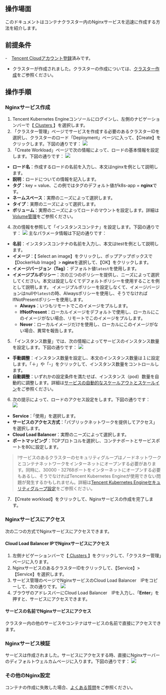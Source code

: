 ## 操作場面
このドキュメントはコンテナクラスター内のNginxサービスを迅速に作成する方法を紹介します。

## 前提条件
-　[Tencent Cloudアカウント登録](https://intl.cloud.tencent.com/register)済みです。
-  クラスターが作成されました。クラスターの作成については、[クラスター作成](https://intl.cloud.tencent.com/document/product/457/30637)をご参照ください。

## 操作手順

### Nginxサービス作成
1. Tencent Kubernetes Engineコンソールにログインし、左側のナビゲーションバーで【[ Clusters ](https://console.cloud.tencent.com/tke2/cluster)】を選択します。
2. 「クラスター管理」ページでサービスを作成する必要のあるクラスターIDを選択し、クラスターのロード「Deployment」ページに入って、【Create】をクリックします。下図の通りです：
![](https://main.qcloudimg.com/raw/036baf23123e7291d5fcfb82a2572e53.png)
3. 「Create Workload」ページで次の情報によって、ロードの基本情報を設定します。下図の通りです：
![](https://main.qcloudimg.com/raw/a1391e5768e6fd5cfe0e6b3c65417a50.png)
  - **ロード名**：作成するロードの名前を入力し、本文はnginxを例として説明します。
  -  **説明**：ロードについての情報を記入します。
  -  **タグ**：key = value、この例ではタグのデフォルト値がk8s-app = **nginx**です。
  -  **ネームスペース**：実際のニーズによって選択します。
  -  **タイプ**：実際のニーズによって選択します。
  -   **ボリューム**：実際のニーズによってロードのマウントを設定します。詳細は[Volume管理](https://intl.cloud.tencent.com/document/product/457/30678)をご参照ください。
4. 次の情報を参照して「インスタンスコンテナ」を設定します。下図の通りです：
![](https://main.qcloudimg.com/raw/2ec2c7c803ee61a2d218f17df785636e.png)
主なパラメータ情報は下記の通りです：
  - **名前**：インスタンスコンテナの名前を入力し、本文はtestを例として説明します。
  - **イメージ**：【 Select an image】をクリックし、ポップアップボックスで【DockerHub Image】> **nginx**を選択して、【OK】をクリックします。
  - **イメージバージョン（Tag）**：デフォルト値`latest`を使用します。
  - **イメージプルポリシー**：次の三つのポリシーを提供し、ニーズによって選択してください。本文は設定しなくてデフォルトポリシーを使用することを例として説明します。
    イメージプルポリシーを設定しなくて、イメージバージョンはnullや`latest`の時、Alwaysポリシーを使用し、そうでなければIfNotPresentポリシーを使用します。
    - **Always**：いつもリモートでこのイメージをプルします。
    - **IfNotPresent**：ローカルイメージをデフォルトで使用し、ローカルにこのイメージがない場合、リモートでこのイメージをプルします。
    - **Never**：ローカルイメージだけを使用し、ローカルにこのイメージがない場合、異常を報告します。
5. 「インスタンス数量」では、次の情報によってサービスのインスタンス数量を設定します。下図の通りです：
![](https://main.qcloudimg.com/raw/51c4971952bbd697ca458a415fd1ce21.png)
 - **手動調整**：インスタンス数量を設定し、本文のインスタンス数量は１に設定します。「＋」や「-」をクリックして、インスタンス数量をコントロールします。
 - **自動調整**：いずれかの設定条件を満たせば、インスタンス（pod）数量を自動的に調整します。詳細は[サービスの自動的なスケールアウトとスケールイン](https://intl.cloud.tencent.com/document/product/457/32424)をご参照ください。
6.   次の提示によって、ロードのアクセス設定をします。下図の通りです：   
![](https://main.qcloudimg.com/raw/aedd2d73ab7e5f79218d8194c9b1c249.png)
 - **Service**：「使用」を選択します。
 - **サービスのアクセス方式**：「パブリックネットワークを提供してアクセス」を選択します。
 - **Cloud Load Balancer**：実際のニーズによって選択します。
 - **ポートマッピング**：TCPプロトコルを選択し、コンテナポートとサービスポートを80に設定します。
 >!サービスのあるクラスターのセキュリティグループはノードネットワークとコンテナネットワークをインターネットにオープンする必要があります。同時に、30000 - 32768ポートをインターネットにオープンする必要もあるし、そうでなければTencent Kubernetes Engineが使用できない問題が発生するかもしれません。詳細は[Tencent Kubernetes Engineセキュリティグループ設定](https://intl.cloud.tencent.com/document/product/457/9084)をご参照ください。
7. 【Create workload】をクリックして、Nginxサービスの作成を完了します。


### Nginxサービスにアクセス

次の二つの方式でNginxサービスにアクセスできます。

#### **Cloud Load Balancer IP**でNginxサービスにアクセス

1. 左側ナビゲーションバーで【[ Clusters ](https://console.cloud.tencent.com/tke2/cluster)】をクリックして、「クラスター管理」ページに入ります。
2. NginxサービスのあるクラスターIDをクリックして、【Service】>【Service】を選択します。
3. サービス管理のページでNginxサービスのCloud Load Balancer　IPをコピーして、次の通りです。
![](https://main.qcloudimg.com/raw/bab54241805b352ae007ece3d130bb4a.png)
4. ブラウザのアドレスバーにCloud Load Balancer　IPを入力し、「**Enter**」を押すと、サービスにアクセスできます。

#### サービスの名前でNginxサービスにアクセス

クラスター内の他のサービスやコンテナはサービスの名前で直接にアクセスできます。

### Nginxサービス検証
サービスは作成されました。サービスにアクセスする時、直接にNginxサーバーのディフォルトウェルカムページに入ります。下図の通りです：
![](https://main.qcloudimg.com/raw/156e6d3b804e6b214ef7600fee4fa9c1.png)

### その他のNginx設定
コンテナの作成に失敗した場合、[よくある質問](https://intl.cloud.tencent.com/document/product/457/8187)をご参照ください。
